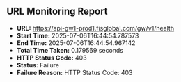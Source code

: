 ## URL Monitoring Report

- **URL:** https://api-gw1-prod1.fisglobal.com/gw/v1/health
- **Start Time:** 2025-07-06T16:44:54.787573
- **End Time:** 2025-07-06T16:44:54.967142
- **Total Time Taken:** 0.179569 seconds
- **HTTP Status Code:** 403
- **Status:** Failure
- **Failure Reason:** HTTP Status Code: 403
